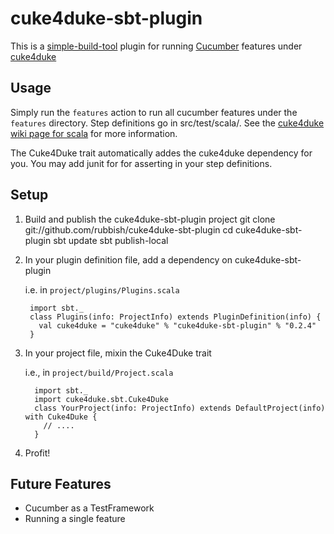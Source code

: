 cuke4duke-sbt-plugin
==========

This is a [simple-build-tool](http://simple-build-tool.googlecode.com/) plugin for running [Cucumber](http://cukes.info) features under [cuke4duke](http://github.com/aslakhellesoy/cuke4duke)

## Usage ##
Simply run the `features` action to run all cucumber features under the `features` directory. Step definitions go in src/test/scala/. See the [cuke4duke wiki page for scala](http://wiki.github.com/aslakhellesoy/cuke4duke/scala) for more information.

The Cuke4Duke trait automatically addes the cuke4duke dependency for you. You may add junit for for asserting in your step definitions.

## Setup ##

1. Build and publish the cuke4duke-sbt-plugin project
       git clone git://github.com/rubbish/cuke4duke-sbt-plugin
       cd cuke4duke-sbt-plugin
       sbt update
       sbt publish-local

1. In your plugin definition file, add a dependency on cuke4duke-sbt-plugin

    i.e. in `project/plugins/Plugins.scala`

        import sbt._
        class Plugins(info: ProjectInfo) extends PluginDefinition(info) {
          val cuke4duke = "cuke4duke" % "cuke4duke-sbt-plugin" % "0.2.4"
        }

2. In your project file, mixin the Cuke4Duke trait

    i.e., in `project/build/Project.scala`

         import sbt._
         import cuke4duke.sbt.Cuke4Duke
         class YourProject(info: ProjectInfo) extends DefaultProject(info) with Cuke4Duke {
           // ....
         }

3. Profit!

## Future Features ##
 * Cucumber as a TestFramework
 * Running a single feature
